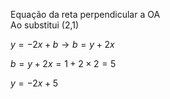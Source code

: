 Equação da reta perpendicular a OA\
Ao substitui (2,1)

$y=-2x+b \rightarrow b =y+2x$

$b =y+2x=1+2 \times 2=5$

$y=-2x+5$